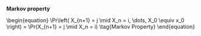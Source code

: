 **Markov property**


\begin{equation}
\Pr\left( X_{n+1} = j \mid X_n = i, \dots, X_0 \equiv x_0 \right) = \Pr(X_{n+1} = j \mid X_n = i) \tag{Markov Property}
\end{equation}